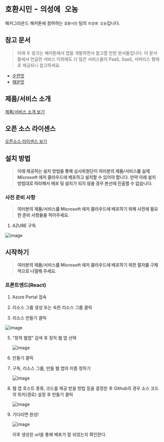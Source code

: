 # `호환시민` - `의성에 오농`

해커그라운드 해커톤에 참여하는 `호환시민` 팀의 `의성에 오농`입니다.

## 참고 문서

> 아래 두 링크는 해커톤에서 앱을 개발하면서 참고할 만한 문서들입니다. 이 문서들에서 언급한 서비스 이외에도 더 많은 서비스들이 PaaS, SaaS, 서버리스 형태로 제공되니 참고하세요.

- [순한맛](./REFERENCES_BASIC.md)
- [매운맛](./REFERENCES_ADVANCED.md)

## 제품/서비스 소개

<!-- 아래 링크는 지우지 마세요 -->
[제품/서비스 소개 보기](TOPIC.md)
<!-- 위 링크는 지우지 마세요 -->

## 오픈 소스 라이센스

<!-- 아래 링크는 지우지 마세요 -->
[오픈소스 라이센스 보기](./LICENSE)
<!-- 위 링크는 지우지 마세요 -->

## 설치 방법

> **아래 제공하는 설치 방법을 통해 심사위원단이 여러분의 제품/서비스를 실제 Microsoft 애저 클라우드에 배포하고 설치할 수 있어야 합니다. 만약 아래 설치 방법대로 따라해서 배포 및 설치가 되지 않을 경우 본선에 진출할 수 없습니다.**

### 사전 준비 사항

> **여러분의 제품/서비스를 Microsoft 애저 클라우드에 배포하기 위해 사전에 필요한 준비 사항들을 적어주세요.**

1. AZURE 구독

![image](https://github.com/user-attachments/assets/94e35598-986c-4581-880e-c70c2760df1a)


## 시작하기

> **여러분의 제품/서비스를 Microsoft 애저 클라우드에 배포하기 위한 절차를 구체적으로 나열해 주세요.**

### 프론트엔드(React)

1. Azure Portal 접속

2. 리소스 그룹 생성 또는 속한 리소스 그룹 클릭

3. 리소스 만들기 클릭

  ![image](https://github.com/user-attachments/assets/aab7774e-ab43-48b1-b1d1-451ace5fb7cf)

5. "정적 웹앱" 검색 후 정적 웹 앱 선택

   ![image](https://github.com/user-attachments/assets/2bc9a613-4fe9-40b7-a716-c23d1edd5691)

6. 만들기 클릭

7. 구독, 리소스 그룹, 만들 웹 앱의 이름 정하기
  
    ![image](https://github.com/user-attachments/assets/9c3a6b8a-db4e-48ec-8dcb-7d95d54dba2f)

8. 웹 앱 호스트 종류, 코드를 제공 받을 방법 등을 결정한 후 Github의 경우 소스 코드의 위치(경로) 설정 후 만들기 클릭

    ![image](https://github.com/user-attachments/assets/95f83809-d8fa-4d25-9e38-4cf0f02a56f2)

9. 기다리면 완성!

    ![image](https://github.com/user-attachments/assets/a9f5beb8-9a64-4912-a692-067bc405b298)

   이후 생성된 url을 통해 배포가 잘 되었는지 확인한다.

